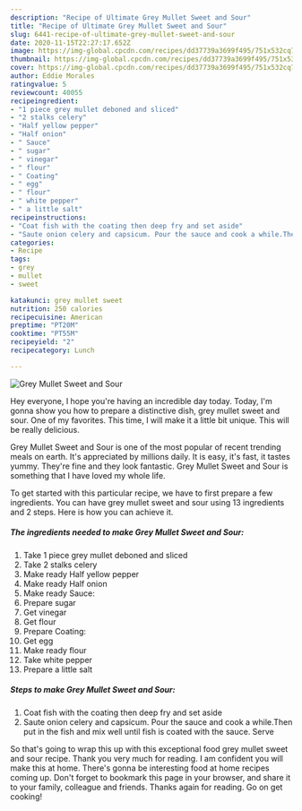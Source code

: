```yaml
---
description: "Recipe of Ultimate Grey Mullet Sweet and Sour"
title: "Recipe of Ultimate Grey Mullet Sweet and Sour"
slug: 6441-recipe-of-ultimate-grey-mullet-sweet-and-sour
date: 2020-11-15T22:27:17.652Z
image: https://img-global.cpcdn.com/recipes/dd37739a3699f495/751x532cq70/grey-mullet-sweet-and-sour-recipe-main-photo.jpg
thumbnail: https://img-global.cpcdn.com/recipes/dd37739a3699f495/751x532cq70/grey-mullet-sweet-and-sour-recipe-main-photo.jpg
cover: https://img-global.cpcdn.com/recipes/dd37739a3699f495/751x532cq70/grey-mullet-sweet-and-sour-recipe-main-photo.jpg
author: Eddie Morales
ratingvalue: 5
reviewcount: 40055
recipeingredient:
- "1 piece grey mullet deboned and sliced"
- "2 stalks celery"
- "Half yellow pepper"
- "Half onion"
- " Sauce"
- " sugar"
- " vinegar"
- " flour"
- " Coating"
- " egg"
- " flour"
- " white pepper"
- " a little salt"
recipeinstructions:
- "Coat fish with the coating then deep fry and set aside"
- "Saute onion celery and capsicum. Pour the sauce and cook a while.Then put in the fish and mix well until fish is coated with the sauce. Serve"
categories:
- Recipe
tags:
- grey
- mullet
- sweet

katakunci: grey mullet sweet 
nutrition: 250 calories
recipecuisine: American
preptime: "PT20M"
cooktime: "PT55M"
recipeyield: "2"
recipecategory: Lunch

---
```



![Grey Mullet Sweet and Sour](https://img-global.cpcdn.com/recipes/dd37739a3699f495/751x532cq70/grey-mullet-sweet-and-sour-recipe-main-photo.jpg)

Hey everyone, I hope you're having an incredible day today. Today, I'm gonna show you how to prepare a distinctive dish, grey mullet sweet and sour. One of my favorites. This time, I will make it a little bit unique. This will be really delicious.



Grey Mullet Sweet and Sour is one of the most popular of recent trending meals on earth. It's appreciated by millions daily. It is easy, it's fast, it tastes yummy. They're fine and they look fantastic. Grey Mullet Sweet and Sour is something that I have loved my whole life.


To get started with this particular recipe, we have to first prepare a few ingredients. You can have grey mullet sweet and sour using 13 ingredients and 2 steps. Here is how you can achieve it.

<!--inarticleads1-->

##### The ingredients needed to make Grey Mullet Sweet and Sour:

1. Take 1 piece grey mullet deboned and sliced
1. Take 2 stalks celery
1. Make ready Half yellow pepper
1. Make ready Half onion
1. Make ready  Sauce:
1. Prepare  sugar
1. Get  vinegar
1. Get  flour
1. Prepare  Coating:
1. Get  egg
1. Make ready  flour
1. Take  white pepper
1. Prepare  a little salt




<!--inarticleads2-->

##### Steps to make Grey Mullet Sweet and Sour:

1. Coat fish with the coating then deep fry and set aside
1. Saute onion celery and capsicum. Pour the sauce and cook a while.Then put in the fish and mix well until fish is coated with the sauce. Serve




So that's going to wrap this up with this exceptional food grey mullet sweet and sour recipe. Thank you very much for reading. I am confident you will make this at home. There's gonna be interesting food at home recipes coming up. Don't forget to bookmark this page in your browser, and share it to your family, colleague and friends. Thanks again for reading. Go on get cooking!
